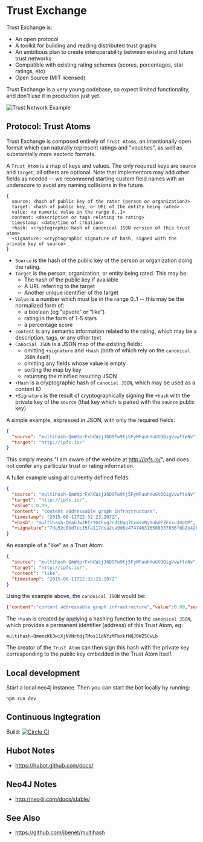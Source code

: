# Trust Exchange

Trust Exchange is:
  - An open protocol
  - A toolkit for building and reading distributed trust graphs
  - An ambitious plan to create interoperability between existing and future trust networks
  - Compatible with existing rating schemes (scores, percentages, star ratings, etc)
  - Open Source (MIT licensed)

Trust Exchange is a very young codebase, so expect limited functionality, and don't use it in production just yet.

![Trust Network Example](https://cdn.rawgit.com/citizencode/trust-exchange/fee63549abcaa480ee18da207ebab7c45321de84/doc/images/network.png)

## Protocol: Trust Atoms

Trust Exchange is composed entirely of `Trust Atoms`, an intentionally open format which can naturally represent ratings and "vouches", as well as substantially more esoteric formats.

A `Trust Atom` is a map of keys and values.  The only required keys are `source` and `target`; all others are optional.  Note that implementors may add other fields as needed -- we recommend starting custom field names with an underscore to avoid any naming collisions in the future.

```
{
  source: <hash of public key of the rater (person or organization)>
  target: <hash of public key, or URL of the entity being rated>
  value: <a numeric value in the range 0..1>
  content: <description or tags relating to rating>
  timestamp: <date/time of creation>
  +hash: <cryptographic hash of canonical JSON version of this trust atom>
  +signature: <cryptographic signature of hash, signed with the private key of source>
}
```

- `Source` is the hash of the public key of the person or organization doing the rating.
- `Target` is the person, organization, or entity being rated.  This may be:
  - The hash of the public key if available
  - A URL referring to the target
  - Another unique identifier of the target
- `Value` is a number which must be in the range 0..1 -- this may be the normalized form of:
    - a boolean (eg “upvote” or “like”)
    - rating in the form of 1-5 stars
    - a percentage score
- `content` is any semantic information related to the rating, which may be a description, tags, or any other text
- `Canocial JSON` is a JSON map of the existing fields:
  - omitting `+signature` and `+hash` (both of which rely on the `canonical JSON` itself)
  - omitting any fields whose value is empty
  - sorting the map by key
  - returning the minified resulting JSON
- `+Hash` is a cryptographic hash of `canocial JSON`, which may be used as a content ID
- `+Signature` is the result of cryptographically signing the `+hash` with the private key of the `source` (that key which is paired with the `source` public key)

A simple example, expressed in JSON, with only the required fields:

```json
{
  "source": "multihash-QmWdprFxhCWzjJ6D9Tw9tj5FyWFauhYuGtDQigVvwfteNv",
  "target": "http://ipfs.io/"
}
```

This simply means "I am aware of the website at http://ipfs.io/", and does not confer any particular trust or rating information.

A fuller example using all currently defined fields:

```json
{
  "source": "multihash-QmWdprFxhCWzjJ6D9Tw9tj5FyWFauhYuGtDQigVvwfteNv",
  "target": "http://ipfs.io/",
  "value": 0.99,
  "content": "content addressable graph infrastructure",
  "timestamp": "2015-08-11T22:32:23.207Z",
  "+hash": "multihash-QmaGJwJRTrYGChugJrdzUqq7CxwsvNyYuhUPZFvxuJUgtM",
  "+signature":"7de52c8bd7ec15fa117dca2ca9d6e474746316508337856f0b2e42617670a113845c0f98c34b833869ae47757659fb7051cf13c38c3cd3cba40cb89735c6a48c"
}
```

An example of a "like" as a Trust Atom:

```json
{
  "source": "multihash-QmWdprFxhCWzjJ6D9Tw9tj5FyWFauhYuGtDQigVvwfteNv",
  "target": "http://ipfs.io/",
  "content": "like",
  "timestamp": "2015-08-11T22:32:23.207Z"
}
```

Using the example above, the `canonical JSON` would be:

```json
{"content":"content addressable graph infrastructure","value":0.99,"source":"multihash-QmWdprFxhCWzjJ6D9Tw9tj5FyWFauhYuGtDQigVvwfteNv","target":"http://ipfs.io/"}
```

The `+hash` is created by applying a hashing function to the `canonical JSON`, which provides a permanent identifier (address) of this Trust Atom, eg:

```
multihash-QmemzKk3wiXjNVNrtdj7Mos11dNYzMFbxkfNQJ6W25CwLb
```

The creator of the `Trust Atom` can then sign this hash with the private key corresponding to the public key embedded in the Trust Atom itself.

## Local development

Start a local neo4j instance.  Then you can start the bot locally by running:

    npm run dev

## Continuous Ingtegration

Build: [![Circle CI](https://circleci.com/gh/citizencode/trust-exchange/tree/master.svg?style=svg)](https://circleci.com/gh/citizencode/trust-exchange/tree/master)

## Hubot Notes

- https://hubot.github.com/docs/

## Neo4J Notes

- http://neo4j.com/docs/stable/

## See Also

- https://github.com/jbenet/multihash
